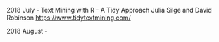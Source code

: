 
2018 July - 
Text Mining with R - A Tidy Approach
Julia Silge and David Robinson 
https://www.tidytextmining.com/ 

2018 August - 
